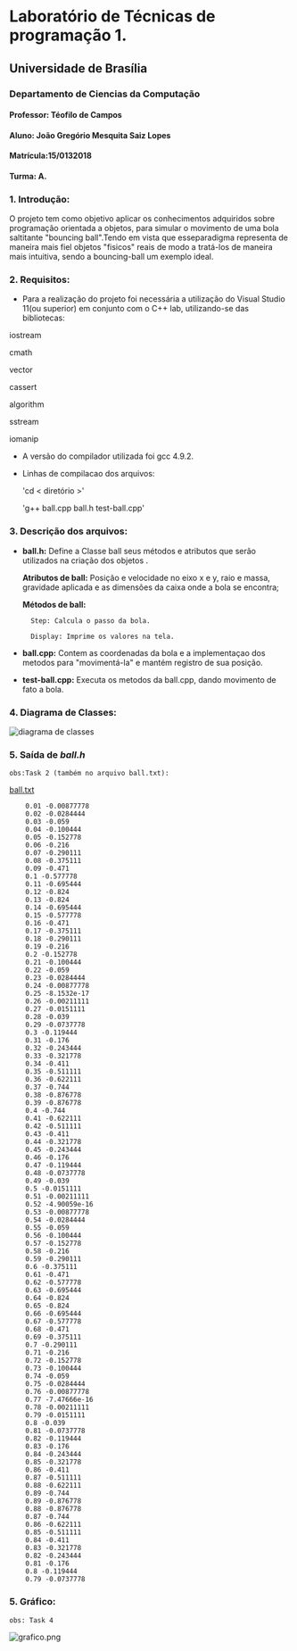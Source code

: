  # Laboratório de Técnicas de programação 1.
 ## Universidade de Brasília
 ### Departamento de Ciencias da Computação
 #### Professor: Téofilo de Campos
 
 
 #### Aluno: João Gregório Mesquita Saiz Lopes
 #### Matrícula:15/0132018
 #### Turma: A.
 
### 1. Introdução: 
O projeto tem como objetivo aplicar os conhecimentos adquiridos sobre programação orientada a objetos, para simular o movimento de uma bola saltitante "bouncing ball".Tendo em vista que esseparadigma representa de maneira mais fiel objetos "fisicos" reais de modo a tratá-los de maneira mais intuitiva, sendo a bouncing-ball um exemplo ideal.
### 2. Requisitos:
- Para a realização do projeto foi necessária a utilização do Visual Studio 11(ou superior) em conjunto com o C++ lab, utilizando-se das bibliotecas: 

iostream

cmath

vector

cassert

algorithm

sstream

iomanip

- A versão do compilador utilizada foi gcc 4.9.2.

- Linhas de compilacao dos arquivos:

	'cd < diretório >' 

	'g++ ball.cpp ball.h test-ball.cpp'

### 3. Descrição dos arquivos:

- **ball.h:** Define a Classe ball seus métodos e atributos que serão utilizados na criação dos objetos .

	**Atributos de ball:** Posição e velocidade no eixo x e y, raio e massa, gravidade aplicada e as dimensões da caixa onde a bola 	se encontra; 

	**Métodos de ball:** 

		Step: Calcula o passo da bola. 
		
		Display: Imprime os valores na tela.
		
- **ball.cpp:** Contem as coordenadas da bola e a implementaçao dos metodos para "movimentá-la" e mantém registro de sua posição.
- **test-ball.cpp:** Executa os metodos da ball.cpp, dando movimento de fato a bola.


### 4. Diagrama de Classes: 

![diagrama de classes](https://github.com/gregsloap/TP1/blob/master/diagramadeclasses.png)


### 5. Saída de *ball.h*
	obs:Task 2 (também no arquivo ball.txt):
	
[ball.txt](https://github.com/gregsloap/TP1/blob/master/ball.txt)


		0.01 -0.00877778
		0.02 -0.0284444
		0.03 -0.059
		0.04 -0.100444
		0.05 -0.152778
		0.06 -0.216
		0.07 -0.290111
		0.08 -0.375111
		0.09 -0.471
		0.1 -0.577778
		0.11 -0.695444
		0.12 -0.824
		0.13 -0.824
		0.14 -0.695444
		0.15 -0.577778
		0.16 -0.471
		0.17 -0.375111
		0.18 -0.290111
		0.19 -0.216
		0.2 -0.152778
		0.21 -0.100444
		0.22 -0.059
		0.23 -0.0284444
		0.24 -0.00877778
		0.25 -8.1532e-17
		0.26 -0.00211111
		0.27 -0.0151111
		0.28 -0.039
		0.29 -0.0737778
		0.3 -0.119444
		0.31 -0.176
		0.32 -0.243444
		0.33 -0.321778
		0.34 -0.411
		0.35 -0.511111
		0.36 -0.622111
		0.37 -0.744
		0.38 -0.876778
		0.39 -0.876778
		0.4 -0.744
		0.41 -0.622111
		0.42 -0.511111
		0.43 -0.411
		0.44 -0.321778
		0.45 -0.243444
		0.46 -0.176
		0.47 -0.119444
		0.48 -0.0737778
		0.49 -0.039
		0.5 -0.0151111
		0.51 -0.00211111
		0.52 -4.90059e-16
		0.53 -0.00877778
		0.54 -0.0284444
		0.55 -0.059
		0.56 -0.100444
		0.57 -0.152778
		0.58 -0.216
		0.59 -0.290111
		0.6 -0.375111
		0.61 -0.471
		0.62 -0.577778
		0.63 -0.695444
		0.64 -0.824
		0.65 -0.824
		0.66 -0.695444
		0.67 -0.577778
		0.68 -0.471
		0.69 -0.375111
		0.7 -0.290111
		0.71 -0.216
		0.72 -0.152778
		0.73 -0.100444
		0.74 -0.059
		0.75 -0.0284444
		0.76 -0.00877778
		0.77 -7.47666e-16
		0.78 -0.00211111
		0.79 -0.0151111
		0.8 -0.039
		0.81 -0.0737778
		0.82 -0.119444
		0.83 -0.176
		0.84 -0.243444
		0.85 -0.321778
		0.86 -0.411
		0.87 -0.511111
		0.88 -0.622111
		0.89 -0.744
		0.89 -0.876778
		0.88 -0.876778
		0.87 -0.744
		0.86 -0.622111
		0.85 -0.511111
		0.84 -0.411
		0.83 -0.321778
		0.82 -0.243444
		0.81 -0.176
		0.8 -0.119444
		0.79 -0.0737778

### 5. Gráfico:

	obs: Task 4

![grafico.png](https://github.com/gregsloap/TP1/blob/master/grafico.png)
